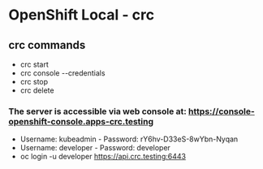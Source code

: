 # OpenShift Local - crc

## crc commands

- crc start
- crc console --credentials
- crc stop
- crc delete

### The server is accessible via web console at:  https://console-openshift-console.apps-crc.testing

- Username: kubeadmin - Password: rY6hv-D33eS-8wYbn-Nyqan
- Username: developer - Password: developer
- oc login -u developer https://api.crc.testing:6443